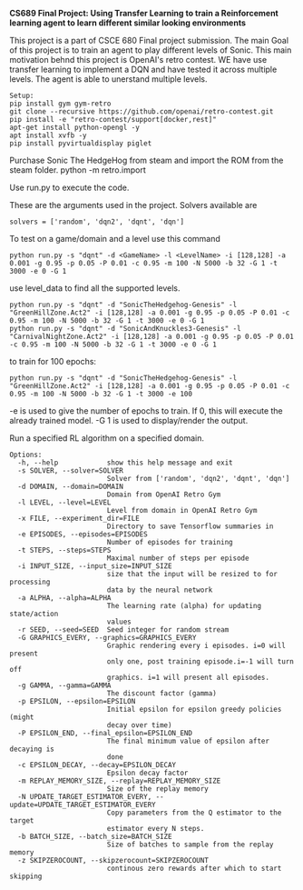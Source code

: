 
**CS689 Final Project: Using Transfer Learning to train a Reinforcement learning agent to learn different similar looking environments**

This project is a part of CSCE 680 Final project submission. The main Goal of this project is to train an agent to play different levels of Sonic. This main motivation behnd this project is OpenAI's retro contest. WE have use transfer learning to implement a DQN and have tested it across multiple levels. The agent is able to unerstand multiple levels.

    Setup:
    pip install gym gym-retro
    git clone --recursive https://github.com/openai/retro-contest.git
    pip install -e "retro-contest/support[docker,rest]"
    apt-get install python-opengl -y
    apt install xvfb -y
    pip install pyvirtualdisplay piglet

Purchase Sonic The HedgeHog from steam and import the ROM from the steam folder.
python -m retro.import <pathtosteamfolder>

Use run.py to execute the code.

These are the arguments used in the project.
Solvers available are

    solvers = ['random', 'dqn2', 'dqnt', 'dqn']

To test on a game/domain and a level use this command 

    python run.py -s "dqnt" -d <GameName> -l <LevelName> -i [128,128] -a 0.001 -g 0.95 -p 0.05 -P 0.01 -c 0.95 -m 100 -N 5000 -b 32 -G 1 -t 3000 -e 0 -G 1

use level_data to find all the supported levels.

    python run.py -s "dqnt" -d "SonicTheHedgehog-Genesis" -l "GreenHillZone.Act2" -i [128,128] -a 0.001 -g 0.95 -p 0.05 -P 0.01 -c 0.95 -m 100 -N 5000 -b 32 -G 1 -t 3000 -e 0 -G 1
    python run.py -s "dqnt" -d "SonicAndKnuckles3-Genesis" -l "CarnivalNightZone.Act2" -i [128,128] -a 0.001 -g 0.95 -p 0.05 -P 0.01 -c 0.95 -m 100 -N 5000 -b 32 -G 1 -t 3000 -e 0 -G 1

to train for 100 epochs:

    python run.py -s "dqnt" -d "SonicTheHedgehog-Genesis" -l "GreenHillZone.Act2" -i [128,128] -a 0.001 -g 0.95 -p 0.05 -P 0.01 -c 0.95 -m 100 -N 5000 -b 32 -G 1 -t 3000 -e 100


-e is used to give the number of epochs to train. If 0, this will execute the already trained model.
-G 1 is used to display/render the output.

Run a specified RL algorithm on a specified domain.

    Options:
      -h, --help            show this help message and exit
      -s SOLVER, --solver=SOLVER
                            Solver from ['random', 'dqn2', 'dqnt', 'dqn']
      -d DOMAIN, --domain=DOMAIN
                            Domain from OpenAI Retro Gym
      -l LEVEL, --level=LEVEL
                            Level from domain in OpenAI Retro Gym
      -x FILE, --experiment_dir=FILE
                            Directory to save Tensorflow summaries in
      -e EPISODES, --episodes=EPISODES
                            Number of episodes for training
      -t STEPS, --steps=STEPS
                            Maximal number of steps per episode
      -i INPUT_SIZE, --input_size=INPUT_SIZE
                            size that the input will be resized to for processing
                            data by the neural network
      -a ALPHA, --alpha=ALPHA
                            The learning rate (alpha) for updating state/action
                            values
      -r SEED, --seed=SEED  Seed integer for random stream
      -G GRAPHICS_EVERY, --graphics=GRAPHICS_EVERY
                            Graphic rendering every i episodes. i=0 will present
                            only one, post training episode.i=-1 will turn off
                            graphics. i=1 will present all episodes.
      -g GAMMA, --gamma=GAMMA
                            The discount factor (gamma)
      -p EPSILON, --epsilon=EPSILON
                            Initial epsilon for epsilon greedy policies (might
                            decay over time)
      -P EPSILON_END, --final_epsilon=EPSILON_END
                            The final minimum value of epsilon after decaying is
                            done
      -c EPSILON_DECAY, --decay=EPSILON_DECAY
                            Epsilon decay factor
      -m REPLAY_MEMORY_SIZE, --replay=REPLAY_MEMORY_SIZE
                            Size of the replay memory
      -N UPDATE_TARGET_ESTIMATOR_EVERY, --update=UPDATE_TARGET_ESTIMATOR_EVERY
                            Copy parameters from the Q estimator to the target
                            estimator every N steps.
      -b BATCH_SIZE, --batch_size=BATCH_SIZE
                            Size of batches to sample from the replay memory
      -z SKIPZEROCOUNT, --skipzerocount=SKIPZEROCOUNT
                            continous zero rewards after which to start skipping
